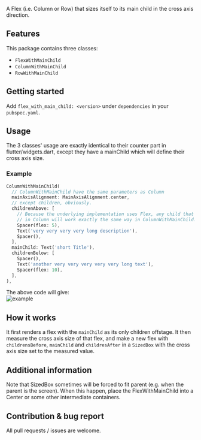 <!-- 
This README describes the package. If you publish this package to pub.dev,
this README's contents appear on the landing page for your package.

For information about how to write a good package README, see the guide for
[writing package pages](https://dart.dev/guides/libraries/writing-package-pages). 

For general information about developing packages, see the Dart guide for
[creating packages](https://dart.dev/guides/libraries/create-library-packages)
and the Flutter guide for
[developing packages and plugins](https://flutter.dev/developing-packages). 
-->

A Flex (i.e. Column or Row) that sizes itself to its main child in the cross axis direction.

## Features

This package contains three classes:
 - `FlexWithMainChild`
 - `ColumnWithMainChild`
 - `RowWithMainChild`

## Getting started

Add `flex_with_main_child: <version>` under `dependencies` in your `pubspec.yaml`.

## Usage

The 3 classes' usage are exactly identical to their counter part in flutter/widgets.dart, except they have a mainChild which will define their cross axis size.

### Example

```dart
ColumnWithMainChild(
  // ColumnWithMainChild have the same parameters as Column
  mainAxisAlignment: MainAxisAlignment.center,
  // except children, obviously.
  childrenAbove: [
    // Because the underlying implementation uses Flex, any child that work
    // in Column will work exactly the same way in ColumnWithMainChild.
    Spacer(flex: 5),
    Text('very very very very long description'),
    Spacer(),
  ],
  mainChild: Text('short Title'),
  childrenBelow: [
    Spacer(),
    Text('another very very very very very long text'),
    Spacer(flex: 10),
  ],
),
```

The above code will give:  
![example](https://raw.githubusercontent.com/chomosuke/flex_with_main_child/master/example.png)

## How it works

It first renders a flex with the `mainChild` as its only children offstage. It then measure the cross axis size of that flex, and make a new flex with `childrensBefore`, `mainChild` and `childresAfter` in a `SizedBox` with the cross axis size set to the measured value.

## Additional information

Note that SizedBox sometimes will be forced to fit parent (e.g. when the parent is the screen). When this happen, place the FlexWithMainChild into a Center or some other intermediate containers. 

## Contribution & bug report

All pull requests / issues are welcome.
